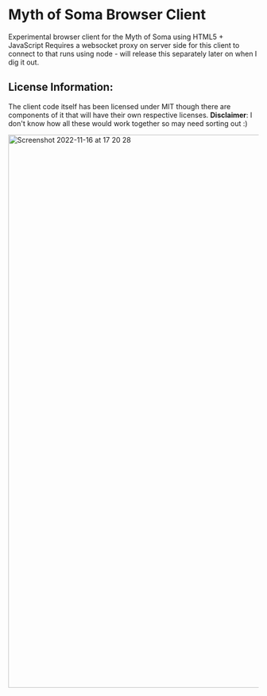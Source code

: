 # Myth of Soma Browser Client

Experimental browser client for the Myth of Soma using HTML5 + JavaScript
Requires a websocket proxy on server side for this client to connect to that
runs using node - will release this separately later on when I dig it out.

## License Information:
The client code itself has been licensed under MIT though there are components of it that will have their own respective licenses. **Disclaimer**: I don't know how all these would work together so may need sorting out :)

<img width="1110" alt="Screenshot 2022-11-16 at 17 20 28" src="https://user-images.githubusercontent.com/198857/202249483-791f0307-1b94-4bd4-b771-5118ef6df345.png">
